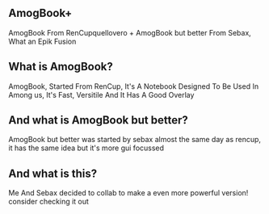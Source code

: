 ## AmogBook+
AmogBook From RenCupquellovero + AmogBook but better From Sebax, What an Epik Fusion
## What is AmogBook?
AmogBook, Started From RenCup, It's A Notebook Designed To Be Used In Among us, It's Fast, Versitile And It Has A Good Overlay
## And what is AmogBook but better?
AmogBook but better was started by sebax almost the same day as rencup, it has the same idea but it's more gui focussed
## And what is this?
Me And Sebax decided to collab to make a even more powerful version! consider checking it out
